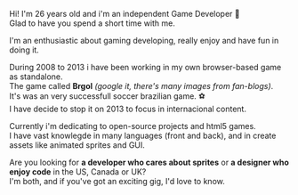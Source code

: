 <!-- header
title: About
header -->

Hi! I'm 26 years old and i'm an independent Game Developer :space_invader: <br>
Glad to have you spend a short time with me.

I'm an enthusiastic about gaming developing, really enjoy and have fun in doing it. <br>

During 2008 to 2013 i have been working in my own browser-based game as standalone. <br>
The game called **Brgol** *(google it, there's many images from fan-blogs)*. <br>
It's was an very successfull soccer brazilian game. :soccer:<br>
I have decide to stop it on 2013 to focus in internacional content.

Currently i'm dedicating to open-source projects and html5 games.<br>
I have vast knowlegde in many languages (front and back), and in create assets like animated sprites and GUI.

Are you looking for <b>a developer who cares about sprites</b> or 
<b>a designer who enjoy code</b> in the US, Canada or UK? <i class="flag flag-us"></i> <i class="flag flag-ca"></i> <i class="flag flag-gb"></i><br /> 
I'm both, and if you've got an exciting gig, I'd love to know.

